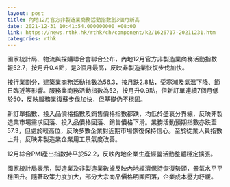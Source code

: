 ```yaml
---
layout: post
title: 內地12月官方非製造業商務活動指數創3個月新高
date: 2021-12-31 10:41:54.000000000 +08:00
link: https://news.rthk.hk/rthk/ch/component/k2/1626717-20211231.htm
categories: rthk
---
```


國家統計局、物流與採購聯合會聯合公布，內地12月官方非製造業商務活動指數報52.7，按月升0.4點，是3個月最高，反映非製造業恢復步伐加快。

按行業劃分，建築業商務活動指數為56.3，按月跌2.8點，受寒潮及氣溫下降、節日臨近等影響。服務業商務活動指數為52，按月升0.9點，但新訂單連續7個月低於50，反映服務業復蘇步伐加快，但基礎仍不穩固。

新訂單指數、投入品價格指數及銷售價格指數都跌，均低於盛衰分界線，反映非製造業市場需求回落、投入品價格回落、銷售價格下滑。業務活動預期指數亦跌至57.3，但處於較高位，反映多數企業對近期市場恢復保持信心。至於從業人員指數上升，反映非製造業企業用工景氣度改善。

12月綜合PMI產出指數持平於52.2，反映內地企業生產經營活動整體穩定擴張。

國家統計局表示，製造業及非製造業數據反映內地經濟保持恢復勢頭，景氣水平平穩回升。隨著政策力度加大，部分大宗商品價格明顯回落，企業成本壓力紓緩。
